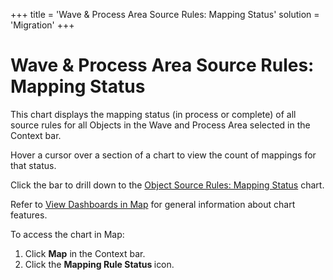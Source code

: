 +++
title = 'Wave & Process Area Source Rules: Mapping Status'
solution = 'Migration'
+++

# Wave & Process Area Source Rules: Mapping Status

This chart displays the mapping status (in process or complete) of all
source rules for all Objects in the Wave and Process Area selected in
the Context bar.

Hover a cursor over a section of a chart to view the count of mappings
for that status.

Click the bar to drill down to the [Object Source Rules: Mapping
Status](Object_Source_Rules_Mapping_Status.htm) chart.

Refer to [View Dashboards in Map](View_Dashboards_in_Map.htm) for
general information about chart features.

To access the chart in Map:

1.  Click <span style="font-weight: bold;">Map</span> in the Context
    bar.
2.  Click the <span style="font-weight: bold;">Mapping Rule Status
    </span>icon.
